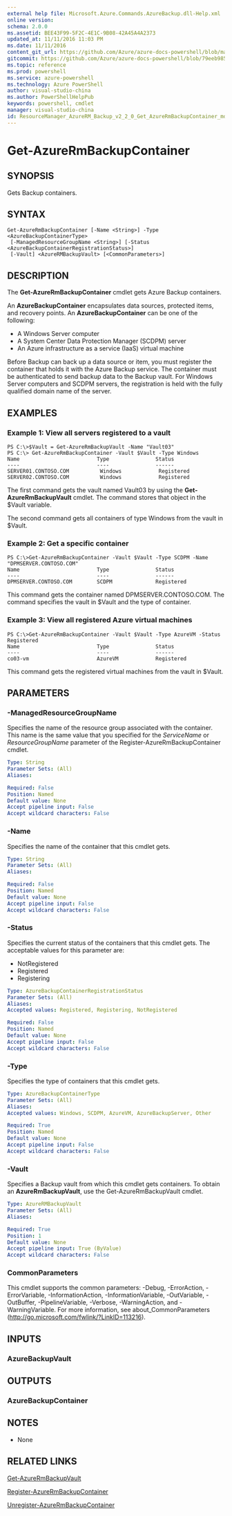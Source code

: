 ```yaml
---
external help file: Microsoft.Azure.Commands.AzureBackup.dll-Help.xml
online version: 
schema: 2.0.0
ms.assetid: BEE43F99-5F2C-4E1C-9B08-42A45A4A2373
updated_at: 11/11/2016 11:03 PM
ms.date: 11/11/2016
content_git_url: https://github.com/Azure/azure-docs-powershell/blob/master/azureps-cmdlets-docs/ResourceManager/AzureRM.Backup/v2.2.0/Get-AzureRmBackupContainer.md
gitcommit: https://github.com/Azure/azure-docs-powershell/blob/79eeb985ea480979357fb4695832a0c3d29a48bf/azureps-cmdlets-docs/ResourceManager/AzureRM.Backup/v2.2.0/Get-AzureRmBackupContainer.md
ms.topic: reference
ms.prod: powershell
ms.service: azure-powershell
ms.technology: Azure PowerShell
author: visual-studio-china
ms.author: PowerShellHelpPub
keywords: powershell, cmdlet
manager: visual-studio-china
id: ResourceManager_AzureRM_Backup_v2_2_0_Get_AzureRmBackupContainer_md
---
```


# Get-AzureRmBackupContainer

## SYNOPSIS
Gets Backup containers.

## SYNTAX

```
Get-AzureRmBackupContainer [-Name <String>] -Type <AzureBackupContainerType>
 [-ManagedResourceGroupName <String>] [-Status <AzureBackupContainerRegistrationStatus>]
 [-Vault] <AzureRMBackupVault> [<CommonParameters>]
```

## DESCRIPTION
The **Get-AzureRmBackupContainer** cmdlet gets Azure Backup containers.

An **AzureBackupContainer** encapsulates data sources, protected items, and recovery points.
An **AzureBackupContainer** can be one of the following: 

- A Windows Server computer
- A System Center Data Protection Manager (SCDPM) server 
- An Azure infrastructure as a service (IaaS) virtual machine

Before Backup can back up a data source or item, you must register the container that holds it with the Azure Backup service.
The container must be authenticated to send backup data to the Backup vault.
For Windows Server computers and SCDPM servers, the registration is held with the fully qualified domain name of the server.

## EXAMPLES

### Example 1: View all servers registered to a vault
```
PS C:\>$Vault = Get-AzureRmBackupVault -Name "Vault03"
PS C:\> Get-AzureRmBackupContainer -Vault $Vault -Type Windows
Name                         Type               Status
----                         ----               ------
SERVER01.CONTOSO.COM          Windows            Registered
SERVER02.CONTOSO.COM          Windows            Registered
```

The first command gets the vault named Vault03 by using the **Get-AzureRmBackupVault** cmdlet.
The command stores that object in the $Vault variable.

The second command gets all containers of type Windows from the vault in $Vault.

### Example 2: Get a specific container
```
PS C:\>Get-AzureRmBackupContainer -Vault $Vault -Type SCDPM -Name "DPMSERVER.CONTOSO.COM"
Name                         Type               Status
----                         ----               ------
DPMSERVER.CONTOSO.COM        SCDPM              Registered
```

This command gets the container named DPMSERVER.CONTOSO.COM.
The command specifies the vault in $Vault and the type of container.

### Example 3: View all registered Azure virtual machines
```
PS C:\>Get-AzureRmBackupContainer -Vault $Vault -Type AzureVM -Status Registered 
Name                         Type               Status
----                         ----               ------
co03-vm                      AzureVM            Registered
```

This command gets the registered virtual machines from the vault in $Vault.

## PARAMETERS

### -ManagedResourceGroupName
Specifies the name of the resource group associated with the container.
This name is the same value that you specified for the *ServiceName* or *ResourceGroupName* parameter of the Register-AzureRmBackupContainer cmdlet.

```yaml
Type: String
Parameter Sets: (All)
Aliases: 

Required: False
Position: Named
Default value: None
Accept pipeline input: False
Accept wildcard characters: False
```

### -Name
Specifies the name of the container that this cmdlet gets.

```yaml
Type: String
Parameter Sets: (All)
Aliases: 

Required: False
Position: Named
Default value: None
Accept pipeline input: False
Accept wildcard characters: False
```

### -Status
Specifies the current status of the containers that this cmdlet gets.
The acceptable values for this parameter are:

- NotRegistered 
- Registered 
- Registering

```yaml
Type: AzureBackupContainerRegistrationStatus
Parameter Sets: (All)
Aliases: 
Accepted values: Registered, Registering, NotRegistered

Required: False
Position: Named
Default value: None
Accept pipeline input: False
Accept wildcard characters: False
```

### -Type
Specifies the type of containers that this cmdlet gets.

```yaml
Type: AzureBackupContainerType
Parameter Sets: (All)
Aliases: 
Accepted values: Windows, SCDPM, AzureVM, AzureBackupServer, Other

Required: True
Position: Named
Default value: None
Accept pipeline input: False
Accept wildcard characters: False
```

### -Vault
Specifies a Backup vault from which this cmdlet gets containers.
To obtain an **AzureRmBackupVault**, use the Get-AzureRmBackupVault cmdlet.

```yaml
Type: AzureRMBackupVault
Parameter Sets: (All)
Aliases: 

Required: True
Position: 1
Default value: None
Accept pipeline input: True (ByValue)
Accept wildcard characters: False
```

### CommonParameters
This cmdlet supports the common parameters: -Debug, -ErrorAction, -ErrorVariable, -InformationAction, -InformationVariable, -OutVariable, -OutBuffer, -PipelineVariable, -Verbose, -WarningAction, and -WarningVariable. For more information, see about_CommonParameters (http://go.microsoft.com/fwlink/?LinkID=113216).

## INPUTS

### AzureBackupVault

## OUTPUTS

### AzureBackupContainer

## NOTES
* None

## RELATED LINKS

[Get-AzureRmBackupVault](xref:ResourceManager/AzureRM.Backup/v2.2.0/Get-AzureRmBackupVault.md)

[Register-AzureRmBackupContainer](xref:ResourceManager/AzureRM.Backup/v2.2.0/Register-AzureRmBackupContainer.md)

[Unregister-AzureRmBackupContainer](xref:ResourceManager/AzureRM.Backup/v2.2.0/Unregister-AzureRmBackupContainer.md)


